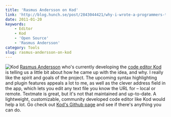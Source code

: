 ```yaml
---
title: 'Rasmus Andersson on Kod'
link: 'http://blog.hunch.se/post/2843044421/why-i-wrote-a-programmers-text-editor'
date: 2011-01-20
keywords:
    - Editor
    - Kod
    - 'Open Source'
    - 'Rasmus Andersson'
category: Tools
slug: rasmus-andersson-on-kod
---
```


![](http://kodapp.com/icon-256.png "Kod") [Rasmus Andersson](http://hunch.se) who's currently developing the [code editor Kod](http://kodapp.com/) is telling us a little bit about how he came up with the idea, and why. I really like the spirit and goals of the project. The upcoming syntax highlighting and plugin features appeals a lot to me, as well as the clever address field in the app, which lets you edit any text file you know the URL for – local or remote. Textmate is great, but it's not that maintained and up-to-date. A lightweight, customizable, community developed code editor like Kod would help a lot. Go check out [Kod's Github page](http://github.com/rsms/kod) and see if there's anything you can do.
